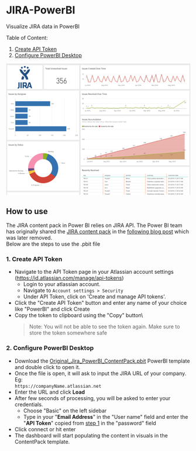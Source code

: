 # JIRA-PowerBI

Visualize JIRA data in PowerBI

Table of Content:
1. [Create API Token](#1-Create-API-Token)
2. [Configure PowerBI Desktop](#2-Configure-PowerBI-Desktop)

![Sample Screenshot](Images\JIRA-PowerBI-Sample-Image.png)

## How to use

The JIRA content pack in Power BI relies on JIRA API. The Power BI team has originally shared the [JIRA content pack](./Original_Jira_PowerBI_ContentPack.pbit) in the [following blog post](https://powerbi.microsoft.com/en-us/blog/explore-your-jira-data-with-power-bi/) which was later removed.\
 Below are the steps to use the .pbit file
### 1. Create API Token
- Navigate to the API Token page in your Atlassian account settings (https://id.atlassian.com/manage/api-tokens)
    - Login to your atlassian account.
    - Navigate to `Account settings > Security` 
    - Under API Token, click on 'Create and manage API tokens'.
- Click the "Create API Token" button and enter any name of your choice like "PowerBI" and click Create
- Copy the token to clipboard using the "Copy" button\
  > Note: You will not be able to see the token again. Make sure to store the token somewhere safe

### 2. Configure PowerBI Desktop
- Download the [Original_Jira_PowerBI_ContentPack.pbit](./Original_Jira_PowerBI_ContentPack.pbit) PowerBI template and double click to open it.
- Once the file is open, it will ask to input the JIRA URL of your company. Eg:\
    `https://companyName.atlassian.net`
- Enter the URL and click **Load**
- After few seconds of processing, you will be asked to enter your credentials.
    - Choose "Basic" on the left sidebar
    - Type in your "**Email Address**" in the "User name" field and enter the "**API Token**" copied from [step 1](#1-Create-API-Token) in the "password" field
- Click connect or hit enter
- The dashboard will start populating the content in visuals in the ContentPack template.
